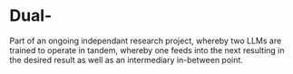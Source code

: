 # Dual-
Part of an ongoing independant research project, whereby two LLMs are trained to operate in tandem, whereby one feeds into the next resulting in the desired result as well as an intermediary in-between point.
